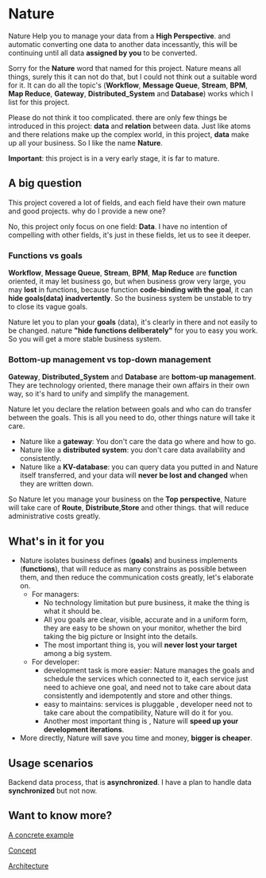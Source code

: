 # Nature

Nature Help you to manage your data from a __High Perspective__. and automatic converting one data to another data incessantly, this will be continuing until all data __assigned by you__ to be converted.

Sorry for the  __Nature__ word that named for this project.  Nature means all things,  surely this it can not do that, but I could not think out a suitable word for it. It can do all the topic's (__Workflow__, __Message Queue__, __Stream__, __BPM__, __Map Reduce__, __Gateway__, __Distributed_System__ and __Database__) works which I list for this project.

Please do not think it too complicated. there are only few things be introduced in this project: __data__ and __relation__ between data. Just like atoms and there relations make up the complex world, in this project, __data__ make up all your business. So I like the name __Nature__. 

__Important__:  this project is in a very early stage, it is far to mature.

## A big question

This project covered a lot of  fields, and each field have their own mature and good projects. why do I provide a new one? 

No, this project only focus on one field: __Data__. I have no intention of compelling with other fields, it's just in these fields, let us to see it deeper.

### Functions vs goals

__Workflow__, __Message Queue__, __Stream__, __BPM__, __Map Reduce__ are __function__ oriented, it may let business go, but when business grow very large, you may __lost__ in functions, because function __code-binding with the goal__, it can __hide goals(data) inadvertently__. So the business system be unstable to  try to  close its vague goals.

Nature let you to plan your __goals__ (data), it's clearly in there and not easily to be changed.  nature __"hide functions deliberately"__ for you to easy you work. So you will get a more stable business system.

### Bottom-up management vs top-down management

__Gateway__, __Distributed_System__ and __Database__ are __bottom-up management__. They are technology oriented, there manage their own affairs in their own way, so it's hard to unify and simplify the management.

Nature let you declare the relation  between goals  and who can do transfer between the goals.  This is all you need to do, other things nature will take it care.

- Nature like a __gateway__: You don't care the data go where and how to go.
- Nature like a __distributed system__: you don't care data availability and consistently.
- Nature like a __KV-database__:  you can query data you putted in and  Nature itself transferred, and your data will __never be lost and changed__ when they are written down.

So Nature let you manage your business on the __Top perspective__,   Nature will take care of __Route__, __Distribute__,__Store__ and other things. that will reduce administrative costs greatly.

## What's in it for you

- Nature isolates business defines (__goals__) and business implements (__functions__), that will reduce as many constrains as possible between them, and then reduce the communication costs greatly, let's elaborate on.
  - For managers:
    - No technology limitation but pure business, it make the thing is what it should be. 
    - All you goals are clear, visible, accurate and in a uniform form, they are easy to be shown on your monitor, whether the bird taking the big picture or Insight into the details. 
    - The most important thing is, you will __never lost your target__ among a big system.
  - For developer:
    - development task is more easier: Nature manages the goals and schedule the services which connected to it,  each service just need to achieve one goal, and need not to take care about data consistently and idempotently and store and other things. 
    - easy to maintains:  services is pluggable , developer need not to take care about the compatibility,  Nature will do it for you.
    -  Another most important thing is , Nature will __speed up your development iterations__.
- More directly, Nature will save you time and money,  __bigger is cheaper__.

## Usage scenarios

Backend data process, that is __asynchronized__. I have a plan to handle data __synchronized__ but not now.

## Want to know more?

[A concrete example](doc\help\demo\demo.md)

[Concept](doc\help\concept.md)

[Architecture](doc\help\architecture.md)